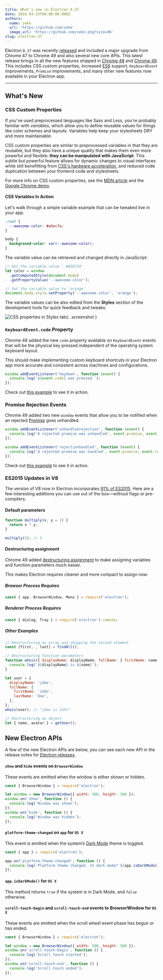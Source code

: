```yaml
---
title: What's new in Electron 0.37
date: 2016-03-25T00:00:00.000Z
authors:
  name: zeke
  url: 'https://github.com/zeke'
  image_url: 'https://github.com/zeke.png?size=96'
slug: electron-37
---
```


Electron `0.37` was recently [released](https://github.com/electron/electron/releases) and included a major upgrade from Chrome 47 to Chrome 49 and also several new core APIs. This latest release brings in all the new features shipped in [Chrome 48](http://blog.chromium.org/2015/12/chrome-48-beta-present-to-cast-devices_91.html) and [Chrome 49](http://blog.chromium.org/2016/02/chrome-49-beta-css-custom-properties.html). This includes CSS custom properties, increased [ES6](http://www.ecma-international.org/ecma-262/6.0/) support, `KeyboardEvent` improvements, `Promise` improvements, and many other new features now available in your Electron app.

---

## What's New

### CSS Custom Properties

If you've used preprocessed languages like Sass and Less, you're probably familiar with _variables_, which allow you to define reusable values for things like color schemes and layouts. Variables help keep your stylesheets DRY and more maintainable.

CSS custom properties are similar to preprocessed variables in that they are reusable, but they also have a unique quality that makes them even more powerful and flexible: **they can be manipulated with JavaScript**. This subtle but powerful feature allows for dynamic changes to visual interfaces while still benefitting from [CSS's hardware acceleration](https://developer.mozilla.org/en-US/Apps/Fundamentals/Performance/Performance_fundamentals#Use_CSS_animations_and_transitions), and reduced code duplication between your frontend code and stylesheets.

For more info on CSS custom properties, see the [MDN article](https://developer.mozilla.org/en-US/docs/Web/CSS/Using_CSS_variables) and the
[Google Chrome demo](https://googlechrome.github.io/samples/css-custom-properties/).

#### CSS Variables In Action

Let's walk through a simple variable example that can be tweaked live in your app.

```css
:root {
  --awesome-color: #a5ecfa;
}

body {
  background-color: var(--awesome-color);
}
```

The variable value can be retrieved and changed directly in JavaScript:

```js
// Get the variable value ' #A5ECFA'
let color = window
  .getComputedStyle(document.body)
  .getPropertyValue('--awesome-color');

// Set the variable value to 'orange'
document.body.style.setProperty('--awesome-color', 'orange');
```

The variable values can be also edited from the **Styles** section of the development tools for quick feedback and tweaks:

![CSS properties in Styles tab](https://cloud.githubusercontent.com/assets/671378/13991612/1d10eb9c-f0d6-11e5-877b-c4dbc59f1209.gif){: .screenshot }

### `KeyboardEvent.code` Property

Chrome 48 added the new `code` property available on `KeyboardEvent` events that will be the physical key pressed independent of the operating system keyboard layout.

This should make implementing custom keyboard shortcuts in your Electron app more accurate and consistent across machines and configurations.

```js
window.addEventListener('keydown', function (event) {
  console.log(`${event.code} was pressed.`);
});
```

Check out [this example](https://googlechrome.github.io/samples/keyboardevent-code-attribute/) to see it in action.

### Promise Rejection Events

Chrome 49 added two new `window` events that allow you to be notified when an rejected [Promise](https://developer.mozilla.org/en-US/docs/Web/JavaScript/Reference/Global_Objects/Promise) goes unhandled.

```js
window.addEventListener('unhandledrejection', function (event) {
  console.log('A rejected promise was unhandled', event.promise, event.reason);
});

window.addEventListener('rejectionhandled', function (event) {
  console.log('A rejected promise was handled', event.promise, event.reason);
});
```

Check out [this example](https://googlechrome.github.io/samples/promise-rejection-events/index.html) to see it in action.

### ES2015 Updates in V8

The version of V8 now in Electron incorporates [91% of ES2015](https://kangax.github.io/compat-table/es6/#chrome49). Here are a few interesting additions you can use out of the box—without flags or pre-compilers:

#### Default parameters

```js
function multiply(x, y = 1) {
  return x * y;
}

multiply(5); // 5
```

#### Destructuring assignment

Chrome 49 added [destructuring assignment](https://developer.mozilla.org/en-US/docs/Web/JavaScript/Reference/Operators/Destructuring_assignment) to make assigning variables and function parameters much easier.

This makes Electron requires cleaner and more compact to assign now:

##### Browser Process Requires

```js
const { app, BrowserWindow, Menu } = require('electron');
```

##### Renderer Process Requires

```js
const { dialog, Tray } = require('electron').remote;
```

##### Other Examples

```js
// Destructuring an array and skipping the second element
const [first, , last] = findAll();

// Destructuring function parameters
function whois({ displayName: displayName, fullName: { firstName: name } }) {
  console.log(`${displayName} is ${name}`);
}

let user = {
  displayName: 'jdoe',
  fullName: {
    firstName: 'John',
    lastName: 'Doe',
  },
};
whois(user); // "jdoe is John"

// Destructuring an object
let { name, avatar } = getUser();
```

## New Electron APIs

A few of the new Electron APIs are below, you can see each new API in the release notes for [Electron releases](https://github.com/electron/electron/releases).

#### `show` and `hide` events on `BrowserWindow`

These events are emitted when the window is either shown or hidden.

```js
const { BrowserWindow } = require('electron');

let window = new BrowserWindow({ width: 500, height: 500 });
window.on('show', function () {
  console.log('Window was shown');
});
window.on('hide', function () {
  console.log('Window was hidden');
});
```

#### `platform-theme-changed` on `app` for `OS X`

This event is emitted when the system’s [Dark Mode](https://discussions.apple.com/thread/6661740) theme is toggled.

```js
const { app } = require('electron');

app.on('platform-theme-changed', function () {
  console.log(`Platform theme changed. In dark mode? ${app.isDarkMode()}`);
});
```

#### `app.isDarkMode()` for `OS X`

This method returns `true` if the system is in Dark Mode, and `false` otherwise.

#### `scroll-touch-begin` and `scroll-touch-end` events to BrowserWindow for `OS X`

These events are emitted when the scroll wheel event phase has begun or has ended.

```js
const { BrowserWindow } = require('electron');

let window = new BrowserWindow({ width: 500, height: 500 });
window.on('scroll-touch-begin', function () {
  console.log('Scroll touch started');
});
window.on('scroll-touch-end', function () {
  console.log('Scroll touch ended');
});
```
